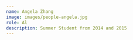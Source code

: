 ```yaml
---
name: Angela Zhang
image: images/people-angela.jpg
role: Al
description: Summer Student from 2014 and 2015
---
```

